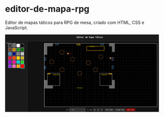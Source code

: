 # editor-de-mapa-rpg
Editor de mapas táticos para RPG de mesa, criado com HTML, CSS e JavaScript.

![Screenshot do editor](./Captura%20de%20tela%202025-08-24%20132457.png)
